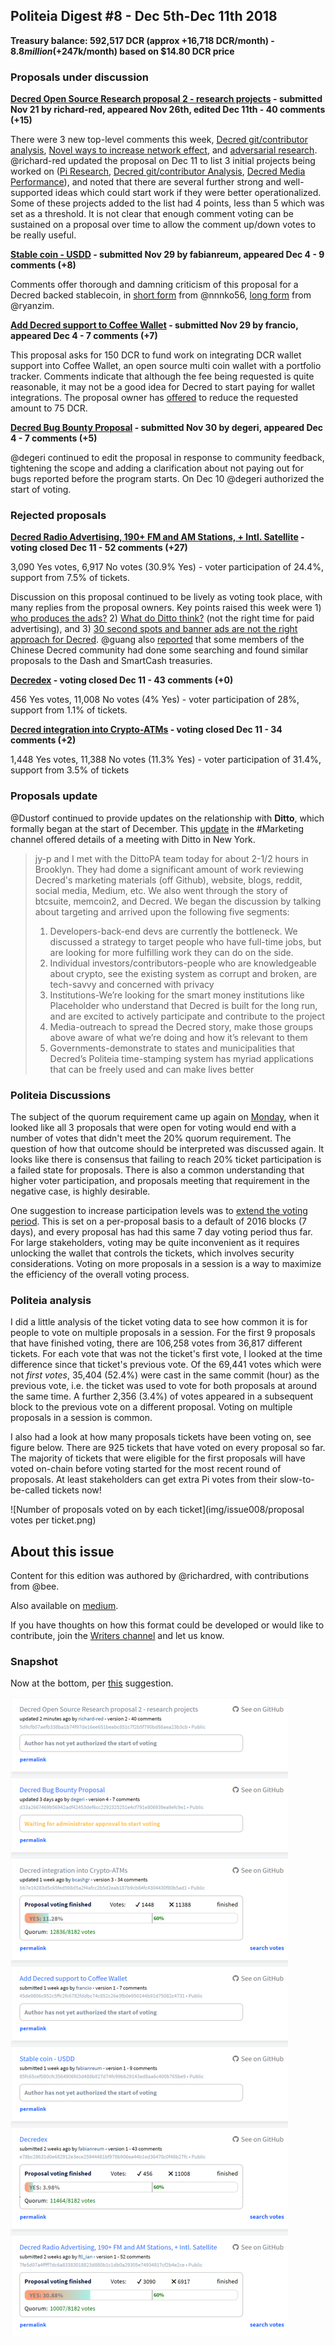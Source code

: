## Politeia Digest #8 - Dec 5th-Dec 11th 2018

**Treasury balance: 592,517 DCR (approx +16,718 DCR/month) - $8.8 million (+$247k/month) based on $14.80 DCR price**

### Proposals under discussion

**[Decred Open Source Research proposal 2 - research projects](https://proposals.decred.org/proposals/5d9cfb07aefb338ba1b74f97de16ee651beabc851c7f2b5f790bd88aea23b3cb) - submitted Nov 21 by richard-red, appeared Nov 26th, edited Dec 11th - 40 comments (+15)**

There were 3 new top-level comments this week, [Decred git/contributor analysis](https://proposals.decred.org/proposals/5d9cfb07aefb338ba1b74f97de16ee651beabc851c7f2b5f790bd88aea23b3cb/comments/34), [Novel ways to increase network effect](https://proposals.decred.org/proposals/5d9cfb07aefb338ba1b74f97de16ee651beabc851c7f2b5f790bd88aea23b3cb/comments/30), and [adversarial research](https://proposals.decred.org/proposals/5d9cfb07aefb338ba1b74f97de16ee651beabc851c7f2b5f790bd88aea23b3cb/comments/29). @richard-red updated the proposal on Dec 11 to list 3 initial projects being worked on ([Pi Research](https://github.com/RichardRed0x/pi-research), [Decred git/contributor Analysis](https://github.com/degeri/decred_contributor_track), [Decred Media Performance](https://github.com/RichardRed0x/decred-media-tracker)), and noted that there are several further strong and well-supported ideas which could start work if they were better operationalized. Some of these projects added to the list had 4 points, less than 5 which was set as a threshold. It is not clear that enough comment voting can be sustained on a proposal over time to allow the comment up/down votes to be really useful.

**[Stable coin - USDD](https://proposals.decred.org/proposals/85fc65cef080cfc3564906fd3d488b827d74fc99bb29143ed8aa6c400b765be9) - submitted Nov 29 by fabianreum, appeared Dec 4 - 9 comments (+8)**

Comments offer thorough and damning criticism of this proposal for a Decred backed stablecoin, in [short form](https://proposals.decred.org/proposals/85fc65cef080cfc3564906fd3d488b827d74fc99bb29143ed8aa6c400b765be9/comments/2) from @nnnko56, [long form](https://proposals.decred.org/proposals/85fc65cef080cfc3564906fd3d488b827d74fc99bb29143ed8aa6c400b765be9/comments/7) from @ryanzim.

**[Add Decred support to Coffee Wallet](https://proposals.decred.org/proposals/45de9806c952c5ffc2fc6782fddbc74c852c26e3fb0e950144b92d75082c4731) - submitted Nov 29 by francio, appeared Dec 4 - 7 comments (+7)**

This proposal asks for 150 DCR to fund work on integrating DCR wallet support into Coffee Wallet, an open source multi coin wallet with a portfolio tracker. Comments indicate that although the fee being requested is quite reasonable, it may not be a good idea for Decred to start paying for wallet integrations. The proposal owner has [offered](https://proposals.decred.org/proposals/45de9806c952c5ffc2fc6782fddbc74c852c26e3fb0e950144b92d75082c4731/comments/7) to reduce the requested amount to 75 DCR.

**[Decred Bug Bounty Proposal](https://proposals.decred.org/proposals/d33a2667469b56942adf42453def6cc2292325251e4cf791e806939ea9efc9e1) - submitted Nov 30 by degeri, appeared Dec 4 - 7 comments (+5)**

@degeri continued to edit the proposal in response to community feedback, tightening the scope and adding a clarification about not paying out for bugs reported before the program starts. On Dec 10 @degeri authorized the start of voting.

### Rejected proposals

**[Decred Radio Advertising, 190+ FM and AM Stations, + Intl. Satellite](https://proposals.decred.org/proposals/7fe5d07a4ffff7dc6a83383018823d880b1c1db0a29305e74934817cf2b4e2ce) - voting closed Dec 11 - 52 comments (+27)**

3,090 Yes votes, 6,917 No votes (30.9% Yes) - voter participation of 24.4%, support from 7.5% of tickets.

Discussion on this proposal continued to be lively as voting took place, with many replies from the proposal owners. Key points raised this week were 1) [who produces the ads?](https://proposals.decred.org/proposals/7fe5d07a4ffff7dc6a83383018823d880b1c1db0a29305e74934817cf2b4e2ce/comments/26) 2) [What do Ditto think?](https://proposals.decred.org/proposals/7fe5d07a4ffff7dc6a83383018823d880b1c1db0a29305e74934817cf2b4e2ce/comments/27) (not the right time for paid advertising), and 3) [30 second spots and banner ads are not the right approach for Decred](https://proposals.decred.org/proposals/7fe5d07a4ffff7dc6a83383018823d880b1c1db0a29305e74934817cf2b4e2ce/comments/41). @guang also [reported](https://matrix.to/#/!MIGqWXfLFBwhipPKYL:decred.org/$154398138533998OTpmN:decred.org?via=decred.org&via=matrix.org&via=zettaport.com) that some members of the Chinese Decred community had done some searching and found similar proposals to the Dash and SmartCash treasuries. 

**[Decredex](https://proposals.decred.org/proposals/e78bc28631d0e682912e3ece25944481bf978b906ea44b1ed36470c0f48b27fc) - voting closed Dec 11 - 43 comments (+0)**

456 Yes votes, 11,008 No votes (4% Yes) - voter participation of 28%, support from 1.1% of tickets.

**[Decred integration into Crypto-ATMs](https://proposals.decred.org/proposals/bb7e19283d5c65fed598d5a2f4afcc2b5d2eab187b9cb84fc4304430f80b5ad1) - voting closed Dec 11 - 34 comments (+2)** 

1,448 Yes votes, 11,388 No votes (11.3% Yes) - voter participation of 31.4%, support from 3.5% of tickets

### Proposals update

@Dustorf continued to provide updates on the relationship with **Ditto**, which formally began at the start of December. This [update](https://matrix.to/#/!OfChXgczrIlpEZSFAv:decred.org/$154413732235771XIVBH:decred.org?via=decred.org&via=matrix.org) in the #Marketing channel offered details of a meeting with Ditto in New York.

> jy-p and I met with the DittoPA team today for about 2-1/2 hours in Brooklyn. They had dome a significant amount of work reviewing Decred's marketing materials (off Github), website, blogs, reddit, social media, Medium, etc. We also went through the story of btcsuite, memcoin2, and Decred. We began the discussion by talking about targeting and arrived upon the following five segments:
>
> 1. Developers-back-end devs are currently the bottleneck. We discussed a strategy to target people who have full-time jobs, but are looking for more fulfilling work they can do on the side.
> 2. Individual investors/contributors-people who are knowledgeable about crypto, see the existing system as corrupt and broken, are tech-savvy and concerned with privacy
> 3. Institutions-We’re looking for the smart money institutions like Placeholder who understand that Decred is built for the long run, and are excited to actively participate and contribute to the project
> 4. Media-outreach to spread the Decred story, make those groups above aware of what we’re doing and how it’s relevant to them
> 5. Governments-demonstrate to states and municipalities that Decred’s Politeia time-stamping system has myriad applications that can be freely used and can make lives better

### Politeia Discussions

The subject of the quorum requirement came up again on [Monday](https://matrix.to/#/!MIGqWXfLFBwhipPKYL:decred.org/$154441984138423wVwsu:decred.org?via=decred.org&via=matrix.org&via=zettaport.com), when it looked like all 3 proposals that were open for voting would end with a number of votes that didn't meet the 20% quorum requirement. The question of how that outcome should be interpreted was discussed again. It looks like there is consensus that failing to reach 20% ticket participation is a failed state for proposals. There is also a common understanding that higher voter participation, and proposals meeting that requirement in the negative case, is highly desirable.

One suggestion to increase participation levels was to [extend the voting period](https://matrix.to/#/!MIGqWXfLFBwhipPKYL:decred.org/$154444761038590icAyz:decred.org?via=decred.org&via=matrix.org&via=zettaport.com). This is set on a per-proposal basis to a default of 2016 blocks (7 days), and every proposal has had this same 7 day voting period thus far. For large stakeholders, voting may be quite inconvenient as it requires unlocking the wallet that controls the tickets, which involves security considerations. Voting on more proposals in a session is a way to maximize the efficiency of the overall voting process. 

### Politeia analysis

I did a little analysis of the ticket voting data to see how common it is for people to vote on multiple proposals in a session. For the first 9 proposals that have finished voting, there are 106,258 votes from 36,817 different tickets. For each vote that was not the ticket's first vote, I looked at the time difference since that ticket's previous vote. Of the 69,441 votes which were not *first votes*, 35,404 (52.4%) were cast in the same commit (hour) as the previous vote, i.e. the ticket was used to vote for both proposals at around the same time. A further 2,356 (3.4%) of votes appeared in a subsequent block to the previous vote on a different proposal. Voting on multiple proposals in a session is common.

I also had a look at how many proposals tickets have been voting on, see figure below. There are 925 tickets that have voted on every proposal so far. The majority of tickets that were eligible for the first proposals will have voted on-chain before voting started for the most recent round of proposals. At least stakeholders can get extra Pi votes from their slow-to-be-called tickets now!

![Number of proposals voted on by each ticket](img/issue008/proposal votes per ticket.png)



## About this issue

Content for this edition was authored by @richardred, with contributions from @bee.

Also available on [medium](https://medium.com/politeia-digest/issue-8-dec-5-dec-11-2018-23bb061a08a0).

If you have thoughts on how this format could be developed or would like to contribute, join the [Writers channel](https://matrix.to/#/!lbzTjhzNbIaDbuAxkS:decred.org) and let us know.

### Snapshot

Now at the bottom, per [this](https://www.reddit.com/r/decred/comments/a3kddv/issue_7_nov_28dec_4_2018_politeia_digest/eb8mzw6) suggestion. 

![Snapshot taken 23:30 UTC Dec 11 2018](img/issue008/008-snapshot.png)